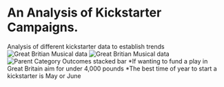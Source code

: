 # An Analysis of Kickstarter Campaigns.
Analysis of different kickstarter data to establish trends
![Great Britian Musical data](https://user-images.githubusercontent.com/102084269/160427306-ab141e58-53b5-4e7d-bd8b-97cbccca1408.png)
![Great Britian Musical data](https://user-images.githubusercontent.com/102084269/160426559-9f1ee31a-5757-4faf-bc14-c5f1c834d172.png)
![Parent Category Outcomes stacked bar](https://user-images.githubusercontent.com/102084269/160426603-df02877b-12ae-409b-ba2c-436ae4488440.png)
*If wanting to fund a play in Great Britain aim for under 4,000 pounds
*The best time of year to start a kickstarter is May or June 
